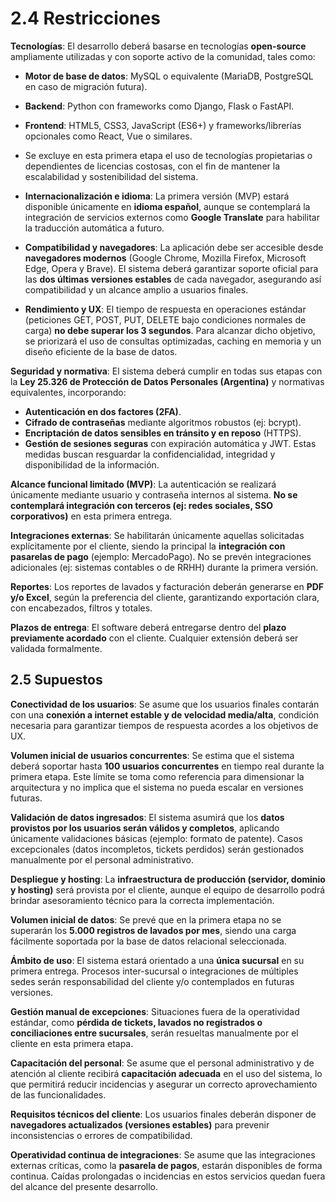 # 2.4 Restricciones



**Tecnologías**: El desarrollo deberá basarse en tecnologías **open-source** ampliamente utilizadas y con soporte activo de la comunidad, tales como:

  * **Motor de base de datos**: MySQL o equivalente (MariaDB, PostgreSQL en caso de migración futura).
  * **Backend**: Python con frameworks como Django, Flask o FastAPI.
  * **Frontend**: HTML5, CSS3, JavaScript (ES6+) y frameworks/librerías opcionales como React, Vue o similares.
  * Se excluye en esta primera etapa el uso de tecnologías propietarias o dependientes de licencias costosas, con el fin de mantener la escalabilidad y sostenibilidad del sistema.

* **Internacionalización e idioma**: La primera versión (MVP) estará disponible únicamente en **idioma español**, aunque se contemplará la integración de servicios externos como **Google Translate** para habilitar la traducción automática a futuro.

* **Compatibilidad y navegadores**: La aplicación debe ser accesible desde **navegadores modernos** (Google Chrome, Mozilla Firefox, Microsoft Edge, Opera y Brave). El sistema deberá garantizar soporte oficial para las **dos últimas versiones estables** de cada navegador, asegurando así compatibilidad y un alcance amplio a usuarios finales.

* **Rendimiento y UX**: El tiempo de respuesta en operaciones estándar (peticiones GET, POST, PUT, DELETE bajo condiciones normales de carga) **no debe superar los 3 segundos**. Para alcanzar dicho objetivo, se priorizará el uso de consultas optimizadas, caching en memoria y un diseño eficiente de la base de datos.

**Seguridad y normativa**: El sistema deberá cumplir en todas sus etapas con la **Ley 25.326 de Protección de Datos Personales (Argentina)** y normativas equivalentes, incorporando:

  * **Autenticación en dos factores (2FA)**.
  * **Cifrado de contraseñas** mediante algoritmos robustos (ej: bcrypt).
  * **Encriptación de datos sensibles en tránsito y en reposo** (HTTPS).
  * **Gestión de sesiones seguras** con expiración automática y JWT.
    Estas medidas buscan resguardar la confidencialidad, integridad y disponibilidad de la información.

**Alcance funcional limitado (MVP)**: La autenticación se realizará únicamente mediante usuario y contraseña internos al sistema. **No se contemplará integración con terceros (ej: redes sociales, SSO corporativos)** en esta primera entrega.

**Integraciones externas**: Se habilitarán únicamente aquellas solicitadas explícitamente por el cliente, siendo la principal la **integración con pasarelas de pago** (ejemplo: MercadoPago). No se prevén integraciones adicionales (ej: sistemas contables o de RRHH) durante la primera versión.

**Reportes**: Los reportes de lavados y facturación deberán generarse en **PDF y/o Excel**, según la preferencia del cliente, garantizando exportación clara, con encabezados, filtros y totales.

**Plazos de entrega**: El software deberá entregarse dentro del **plazo previamente acordado** con el cliente. Cualquier extensión deberá ser validada formalmente.




## 2.5 Supuestos



**Conectividad de los usuarios**: Se asume que los usuarios finales contarán con una **conexión a internet estable y de velocidad media/alta**, condición necesaria para garantizar tiempos de respuesta acordes a los objetivos de UX.

**Volumen inicial de usuarios concurrentes**: Se estima que el sistema deberá soportar hasta **100 usuarios concurrentes** en tiempo real durante la primera etapa. Este límite se toma como referencia para dimensionar la arquitectura y no implica que el sistema no pueda escalar en versiones futuras.

**Validación de datos ingresados**: El sistema asumirá que los **datos provistos por los usuarios serán válidos y completos**, aplicando únicamente validaciones básicas (ejemplo: formato de patente). Casos excepcionales (datos incompletos, tickets perdidos) serán gestionados manualmente por el personal administrativo.

**Despliegue y hosting**: La **infraestructura de producción (servidor, dominio y hosting)** será provista por el cliente, aunque el equipo de desarrollo podrá brindar asesoramiento técnico para la correcta implementación.

**Volumen inicial de datos**: Se prevé que en la primera etapa no se superarán los **5.000 registros de lavados por mes**, siendo una carga fácilmente soportada por la base de datos relacional seleccionada.

**Ámbito de uso**: El sistema estará orientado a una **única sucursal** en su primera entrega. Procesos inter-sucursal o integraciones de múltiples sedes serán responsabilidad del cliente y/o contemplados en futuras versiones.

**Gestión manual de excepciones**: Situaciones fuera de la operatividad estándar, como **pérdida de tickets, lavados no registrados o conciliaciones entre sucursales**, serán resueltas manualmente por el cliente en esta primera etapa.

**Capacitación del personal**: Se asume que el personal administrativo y de atención al cliente recibirá **capacitación adecuada** en el uso del sistema, lo que permitirá reducir incidencias y asegurar un correcto aprovechamiento de las funcionalidades.

**Requisitos técnicos del cliente**: Los usuarios finales deberán disponer de **navegadores actualizados (versiones estables)** para prevenir inconsistencias o errores de compatibilidad.

**Operatividad continua de integraciones**: Se asume que las integraciones externas críticas, como la **pasarela de pagos**, estarán disponibles de forma continua. Caídas prolongadas o incidencias en estos servicios quedan fuera del alcance del presente desarrollo.
